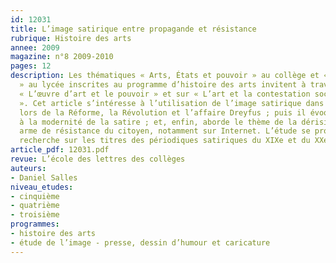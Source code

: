 ```yaml
---
id: 12031
title: L’image satirique entre propagande et résistance 
rubrique: Histoire des arts
annee: 2009
magazine: n°8 2009-2010
pages: 12
description: Les thématiques « Arts, États et pouvoir » au collège et « Arts et idéologies
  » au lycée inscrites au programme d’histoire des arts invitent à travailler sur
  « L’œuvre d’art et le pouvoir » et sur « L’art et la contestation sociale et culturelle
  ». Cet article s’intéresse à l’utilisation de l’image satirique dans la propagande
  lors de la Réforme, la Révolution et l’affaire Dreyfus ; puis il évoque l’opposition
  à la modernité de la satire ; et, enfin, aborde le thème de la dérision par l’image,
  arme de résistance du citoyen, notamment sur Internet. L’étude se prolonge par une
  recherche sur les titres des périodiques satiriques du XIXe et du XXe siècles.
article_pdf: 12031.pdf
revue: L’école des lettres des collèges
auteurs:
- Daniel Salles
niveau_etudes:
- cinquième
- quatrième
- troisième
programmes:
- histoire des arts
- étude de l’image - presse, dessin d’humour et caricature
---
```

